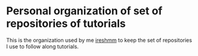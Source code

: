 # Personal organization of set of repositories of tutorials
This is the organization used by me [ireshmm](https://github.com/ireshmm) to keep the set of repositories I use to follow along tutorials.